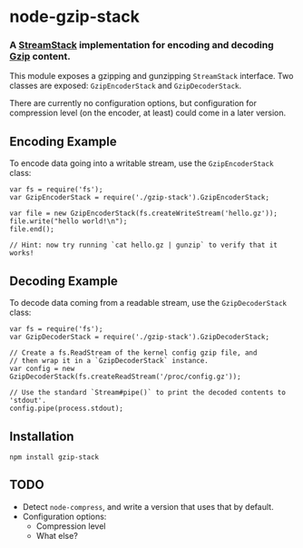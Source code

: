 node-gzip-stack
===============
### A [StreamStack][] implementation for encoding and decoding [Gzip][] content.


This module exposes a gzipping and gunzipping `StreamStack` interface. Two
classes are exposed: `GzipEncoderStack` and `GzipDecoderStack`.

There are currently no configuration options, but configuration for
compression level (on the encoder, at least) could come in a later version.


Encoding Example
----------------

To encode data going into a writable stream, use the `GzipEncoderStack` class:

    var fs = require('fs');
    var GzipEncoderStack = require('./gzip-stack').GzipEncoderStack;
    
    var file = new GzipEncoderStack(fs.createWriteStream('hello.gz'));
    file.write("hello world!\n");
    file.end();
    
    // Hint: now try running `cat hello.gz | gunzip` to verify that it works!


Decoding Example
----------------

To decode data coming from a readable stream, use the `GzipDecoderStack` class:

    var fs = require('fs');
    var GzipDecoderStack = require('./gzip-stack').GzipDecoderStack;

    // Create a fs.ReadStream of the kernel config gzip file, and
    // then wrap it in a `GzipDecoderStack` instance.
    var config = new GzipDecoderStack(fs.createReadStream('/proc/config.gz'));

    // Use the standard `Stream#pipe()` to print the decoded contents to 'stdout'.
    config.pipe(process.stdout);


Installation
------------

    npm install gzip-stack


TODO
----

 * Detect `node-compress`, and write a version that uses that by default.
 * Configuration options:
   - Compression level
   - What else?

[StreamStack]: http://github.com/TooTallNate/node-stream-stack
[Gzip]: http://www.gzip.org/
